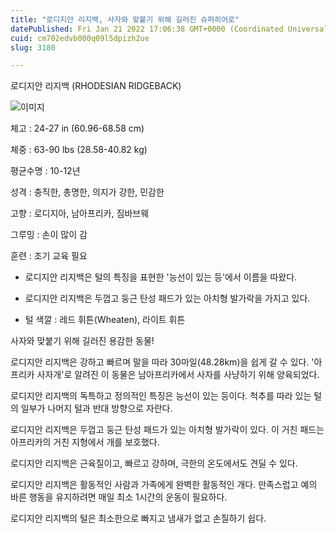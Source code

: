 ```yaml
---
title: "로디지안 리지백, 사자와 맞붙기 위해 길러진 슈퍼히어로"
datePublished: Fri Jan 21 2022 17:06:38 GMT+0000 (Coordinated Universal Time)
cuid: cm702edvb000q09l5dpizh2ue
slug: 3180

---
```



로디지안 리지백 (RHODESIAN RIDGEBACK)

![이미지](https://cdn.hashnode.com/res/hashnode/image/upload/v1739253115267/e4f8de50-f34f-4298-825e-ddaf3c58d491.jpeg)

체고 : 24-27 in (60.96-68.58 cm)

체중 : 63-90 lbs (28.58-40.82 kg)

평균수명 : 10-12년

성격 : 충직한, 총명한, 의지가 강한, 민감한

고향 : 로디지아, 남아프리카, 짐바브웨

그루밍 : 손이 많이 감

훈련 : 조기 교육 필요

* 로디지안 리지백은 털의 특징을 표현한 '능선이 있는 등'에서 이름을 따왔다.

* 로디지안 리지백은 두껍고 둥근 탄성 패드가 있는 아치형 발가락을 가지고 있다.

* 털 색깔 : 레드 휘튼(Wheaten), 라이트 휘튼

사자와 맞붙기 위해 길러진 용감한 동물!

로디지안 리지백은 강하고 빠르며 말을 따라 30마일(48.28km)을 쉽게 갈 수 있다. '아프리카 사자개'로 알려진 이 동물은 남아프리카에서 사자를 사냥하기 위해 양육되었다.

로디지안 리지백의 독특하고 정의적인 특징은 능선이 있는 등이다. 척추를 따라 있는 털의 일부가 나머지 털과 반대 방향으로 자란다.

로디지안 리지백은 두껍고 둥근 탄성 패드가 있는 아치형 발가락이 있다. 이 거친 패드는 아프리카의 거친 지형에서 개를 보호했다.

로디지안 리지백은 근육질이고, 빠르고 강하며, 극한의 온도에서도 견딜 수 있다.

로디지안 리지백은 활동적인 사람과 가족에게 완벽한 활동적인 개다. 만족스럽고 예의 바른 행동을 유지하려면 매일 최소 1시간의 운동이 필요하다.

로디지안 리지백의 털은 최소한으로 빠지고 냄새가 없고 손질하기 쉽다.